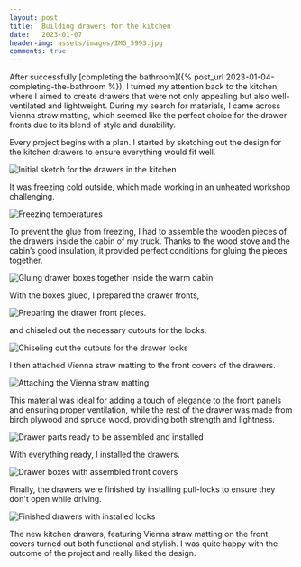 ```yaml
---
layout: post
title:  Building drawers for the kitchen
date:   2023-01-07
header-img: assets/images/IMG_5993.jpg
comments: true
---
```


After successfully [completing the bathroom]({% post_url 2023-01-04-completing-the-bathroom %}), I turned my attention back to the kitchen, where I aimed to create drawers that were not only appealing but also well-ventilated and lightweight. During my search for materials, I came across Vienna straw matting, which seemed like the perfect choice for the drawer fronts due to its blend of style and durability.

Every project begins with a plan. I started by sketching out the design for the kitchen drawers to ensure everything would fit well.

![Initial sketch for the drawers in the kitchen](/assets/images/IMG_5982.jpg)

It was freezing cold outside, which made working in an unheated workshop challenging.

![Freezing temperatures](/assets/images/IMG_5796.jpg)

To prevent the glue from freezing, I had to assemble the wooden pieces of the drawers inside the cabin of my truck. Thanks to the wood stove and the cabin’s good insulation, it provided perfect conditions for gluing the pieces together.

![Gluing drawer boxes together inside the warm cabin](/assets/images/IMG_5976.jpg)

With the boxes glued, I prepared the drawer fronts,

![Preparing the drawer front pieces.](/assets/images/IMG_5979.jpg)

and chiseled out the necessary cutouts for the locks.

![Chiseling out the cutouts for the drawer locks](/assets/images/IMG_5981.jpg)

I then attached Vienna straw matting to the front covers of the drawers.

![Attaching the Vienna straw matting](/assets/images/IMG_5986.jpg)

This material was ideal for adding a touch of elegance to the front panels and ensuring proper ventilation, while the rest of the drawer was made from birch plywood and spruce wood, providing both strength and lightness.

![Drawer parts ready to be assembled and installed](/assets/images/IMG_5987.jpg)

With everything ready, I installed the drawers.

![Drawer boxes with assembled front covers](/assets/images/IMG_5990.jpg)

Finally, the drawers were finished by installing pull-locks to ensure they don't open while driving.

![Finished drawers with installed locks](/assets/images/IMG_5993.jpg)

The new kitchen drawers, featuring Vienna straw matting on the front covers turned out both functional and stylish. I was quite happy with the outcome of the project and really liked the design.